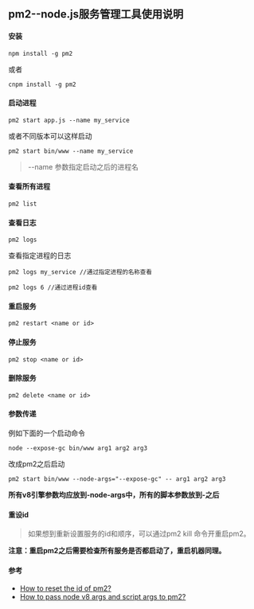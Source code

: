 ## pm2--node.js服务管理工具使用说明

#### 安装

```shell
npm install -g pm2
```
或者
```shell
cnpm install -g pm2
```

#### 启动进程

```shell
pm2 start app.js --name my_service
```
或者不同版本可以这样启动
```shell
pm2 start bin/www --name my_service
```
 > --name 参数指定启动之后的进程名
 
#### 查看所有进程
 
```shell
pm2 list
```
 
#### 查看日志
 
```shell
pm2 logs
```
查看指定进程的日志
```shell
pm2 logs my_service //通过指定进程的名称查看
 
pm2 logs 6 //通过进程id查看
```
 
#### 重启服务

```shell
pm2 restart <name or id>
```

#### 停止服务

```shell
pm2 stop <name or id>
```

#### 删除服务

```shell
pm2 delete <name or id>
```

#### 参数传递

例如下面的一个启动命令
```shell
node --expose-gc bin/www arg1 arg2 arg3
```
改成pm2之后启动
```shell
pm2 start bin/www --node-args="--expose-gc" -- arg1 arg2 arg3
```
**所有v8引擎参数均应放到-node-args中，所有的脚本参数放到-之后**

#### 重设id

 > 如果想到重新设置服务的id和顺序，可以通过pm2 kill 命令开重启pm2。
 
 **注意：重启pm2之后需要检查所有服务是否都启动了，重启机器同理。**
 
#### 参考

 - [How to reset the id of pm2?](https://stackoverflow.com/questions/30784548/how-to-reset-the-id-of-pm2)
 - [How to pass node v8 args and script args to pm2?](https://stackoverflow.com/questions/27690980/how-to-pass-node-v8-args-and-script-args-to-pm2)

